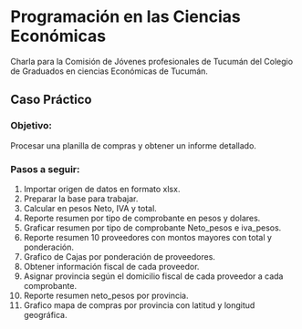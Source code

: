 # Programación en las Ciencias Económicas
Charla para la Comisión de Jóvenes profesionales de Tucumán del Colegio de Graduados en ciencias Económicas de Tucumán.
## Caso Práctico

### Objetivo:
Procesar una planilla de compras y obtener un informe detallado.

### Pasos a seguir:
1. Importar origen de datos en formato xlsx.
2. Preparar la base para trabajar.
3. Calcular en pesos Neto, IVA y total.
4. Reporte resumen por tipo de comprobante en pesos y dolares.
5. Graficar resumen por tipo de comprobante Neto_pesos e iva_pesos.
6. Reporte resumen 10 proveedores con montos mayores con total y ponderación.
7. Grafico de Cajas por ponderación de proveedores.
8. Obtener información fiscal de cada proveedor.
9. Asignar provincia según el domicilio fiscal de cada proveedor a cada comprobante.
10. Reporte resumen neto_pesos por provincia.
11. Grafico mapa de compras por provincia con latitud y longitud geográfica.